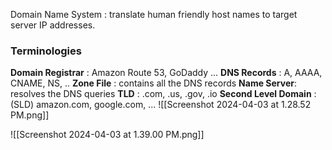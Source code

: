Domain Name System : translate human friendly host names to target server IP addresses. 
### Terminologies
**Domain Registrar** : Amazon Route 53, GoDaddy ...
**DNS Records** : A, AAAA, CNAME, NS, ..
**Zone File** : contains all the DNS records
**Name Server**: resolves the DNS queries 
**TLD** : .com, .us, .gov, .io
**Second Level Domain** : (SLD) amazon.com, google.com, ...
![[Screenshot 2024-04-03 at 1.28.52 PM.png]]

![[Screenshot 2024-04-03 at 1.39.00 PM.png]]